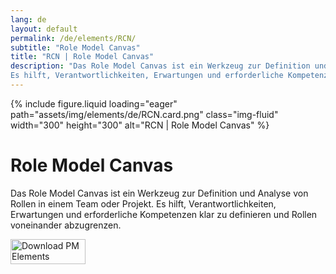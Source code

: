 ```yaml
---
lang: de
layout: default
permalink: /de/elements/RCN/
subtitle: "Role Model Canvas"
title: "RCN | Role Model Canvas"
description: "Das Role Model Canvas ist ein Werkzeug zur Definition und Analyse von Rollen in einem Team oder Projekt.
Es hilft, Verantwortlichkeiten, Erwartungen und erforderliche Kompetenzen klar zu definieren und Rollen voneinander abzugrenzen."
---
```


{% include figure.liquid loading="eager" path="assets/img/elements/de/RCN.card.png" class="img-fluid" width="300" height="300" alt="RCN | Role Model Canvas" %}

# Role Model Canvas

Das Role Model Canvas ist ein Werkzeug zur Definition und Analyse von Rollen in einem Team oder Projekt.
Es hilft, Verantwortlichkeiten, Erwartungen und erforderliche Kompetenzen klar zu definieren und Rollen voneinander abzugrenzen.

<a href="https://apps.apple.com/app/apple-store/id6738084498?pt=127441684&ct=website&mt=8">
  <img src="{{ "assets/img/en/appstore.png" | relative_url }}" width="120" height="40" alt="Download PM Elements">
</a>
